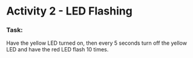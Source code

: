 # Activity 2 - LED Flashing

### Task:
Have the yellow LED turned on, then every 5 seconds turn off the yellow LED and have the red LED flash 10 times.

